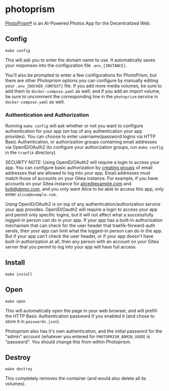 # photoprism

[PhotoPrism®](https://hub.docker.com/r/photoprism/photoprism) is an
AI-Powered Photos App for the Decentralized Web.

## Config

```
make config
```

This will ask you to enter the domain name to use.
It automatically saves your responses into the configuration file
`.env_{INSTANCE}`.


You'll also be prompted to enter a few configurations for PhotoPrism,
but there are other Photoprism options you can configure by manually
editing your `.env_{DOCKER_CONTEXT}` file. If you add more media volumes,
be sure to add them to `docker-compose.yaml` as well; and if you add an
import volume, be sure to uncomment the corresponding line in the 
`photoprism` service in `docker-compose.yaml` as well.

### Authentication and Authorization

Running `make config` will ask whether or not you want to configure
authentication for your app (on top of any authentication your app provides).
You can choose to enter username/password logins via HTTP Basic Authentication,
or authorization groups containing email addresses via OpenID/OAuth2 (to
configure your authorization groups, run `make config` in the `traefik` directory).

*SECURITY NOTE:* Using OpenID/OAuth2 will require a login to access
your app. You can configure basic authorization by [creating groups](https://github.com/EnigmaCurry/d.rymcg.tech/blob/header-authorization/traefik/README.md#oauth2-authentication)
of email addresses that are allowed to log into
your app. Email addresses must match those of accounts on your Gitea instance.
For example, if you have accounts on your Gitea instance for
alice@example.com and bob@demo.com, and you only want Alice to be able to
access this app, only enter `alice@example.com`.

Using OpenID/OAuth2 is on top of any
authentication/authorization service your app provides. OpenID/Oauth2 will
require a login to access your app and permit only specific logins, but it
will not affect what a successfully logged-in person can do in your app. If
your app has a built-in authorization mechanism that can check for the user
header that traefik-forward-auth sends, then your app can limit what the
logged-in person can do in the app. But if your app can't check the user
header, or if your app doesn't have built-in authorization at all, then any
person with an account on your Gitea server that you permit to log into your
app will have full access.
## Install

```
make install
```

## Open

```
make open
```

This will automatically open the page in your web browser, and will
prefill the HTTP Basic Authentication password if you enabled it (and chose
to store it in `passwords.json`).

Photoprism also has it's own authentication, and the initial password for
the "admin" account (whatever you entered for `PHOTOPRISM_ADMIN_USER`)
is "password". You should change this from within Photoprism.

## Destroy

```
make destroy
```

This completely removes the container (and would also delete all its
volumes).

